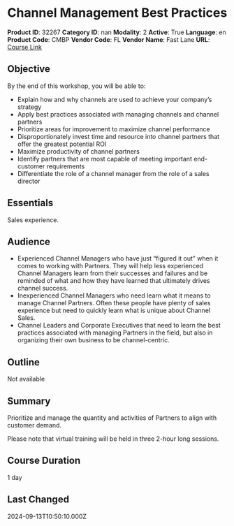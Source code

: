 # Channel Management Best Practices

**Product ID**: 32267
**Category ID**: nan
**Modality**: 2
**Active**: True
**Language**: en
**Product Code**: CMBP
**Vendor Code**: FL
**Vendor Name**: Fast Lane
**URL**: [Course Link](https://www.fastlaneus.com/course/training-cmbp)

## Objective
By the end of this workshop, you will be able to:



- Explain how and why channels are used to achieve your company’s strategy
- Apply best practices associated with managing channels and channel partners
- Prioritize areas for improvement to maximize channel performance
- Disproportionately invest time and resource into channel partners that offer the greatest potential ROI
- Maximize productivity of channel partners
- Identify partners that are most capable of meeting important end-customer requirements
- Differentiate the role of a channel manager from the role of a sales director

## Essentials
Sales experience.

## Audience
- Experienced Channel Managers who have just “figured it out” when it comes to working with Partners.  They will help less experienced Channel Managers learn from their successes and failures and be reminded of what and how they have learned that ultimately drives channel success.
- Inexperienced Channel Managers who need learn what it means to manage Channel Partners.  Often these people have plenty of sales experience but need to quickly learn what is unique about Channel Sales.
- Channel Leaders and Corporate Executives that need to learn the best practices associated with managing Partners in the field, but also in organizing their own business to be channel-centric.

## Outline
Not available

## Summary
Prioritize and manage the quantity and activities of Partners to align with customer demand.

Please note that virtual training will be held in three 2-hour long sessions. 

## Course Duration
1 day

## Last Changed
2024-09-13T10:50:10.000Z

